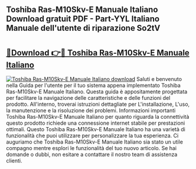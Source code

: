 ## Toshiba Ras-M10Skv-E Manuale Italiano Download gratuit PDF - Part-YYL Italiano Manuale dell'utente di riparazione So2tV

# <h2><a href="http://dffoong.blite.top/?on=Toshiba+Ras-M10Skv-E+Manuale+Italiano">🔗Download 👉🔴 Toshiba Ras-M10Skv-E Manuale Italiano</a></h2>

[![Toshiba Ras-M10Skv-E Manuale Italiano download](https://i.imgur.com/lujVjoI.png)](http://dffoong.blite.top/?on=Toshiba+Ras-M10Skv-E+Manuale+Italiano)
Saluti e benvenuto nella Guida per l'utente per il tuo sistema appena implementato Toshiba Ras-M10Skv-E Manuale Italiano. Questa guida è appositamente progettata per facilitare la navigazione delle caratteristiche e delle funzioni del prodotto. All'interno, troverai istruzioni dettagliate per L'installazione, L'uso, la manutenzione e la risoluzione dei problemi. Informazioni importanti Toshiba Ras-M10Skv-E Manuale Italiano per quanto riguarda la connettività questo prodotto richiede una connessione internet stabile per prestazioni ottimali. Questo Toshiba Ras-M10Skv-E Manuale Italiano ha una varietà di funzionalità che puoi utilizzare per personalizzare la tua esperienza. Ci auguriamo che Toshiba Ras-M10Skv-E Manuale Italiano sia stato un utile compagno mentre esplori le funzionalità del tuo nuovo articolo. Se hai domande o dubbi, non esitare a contattare il nostro team di assistenza clienti.

